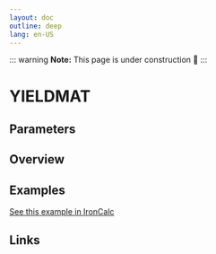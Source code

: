 ```yaml
---
layout: doc
outline: deep
lang: en-US
---
```


::: warning
**Note:** This page is under construction 🚧
:::

# YIELDMAT

## Parameters

## Overview

## Examples

[See this example in IronCalc](https://app.ironcalc.com/?filename=yieldmat)

## Links